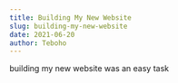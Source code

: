 ```yaml
---
title: Building My New Website
slug: building-my-new-website
date: 2021-06-20
author: Teboho
---
```


building my new website was an easy task